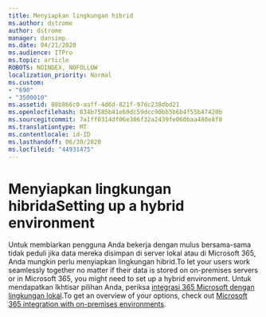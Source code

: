 ```yaml
---
title: Menyiapkan lingkungan hibrid
ms.author: dstrome
author: dstrome
manager: dansimp
ms.date: 04/21/2020
ms.audience: ITPro
ms.topic: article
ROBOTS: NOINDEX, NOFOLLOW
localization_priority: Normal
ms.custom:
- "690"
- "3500010"
ms.assetid: 08b866c0-aaff-4d6d-821f-97dc238dbd21
ms.openlocfilehash: 834b7585b41e60dc59dcc90bb5b6b4f55b47420b
ms.sourcegitcommit: 7a1ff0314df06e386f32a2439fe060baa480e8f8
ms.translationtype: MT
ms.contentlocale: id-ID
ms.lasthandoff: 06/30/2020
ms.locfileid: "44931475"
---
```

# <a name="setting-up-a-hybrid-environment"></a><span data-ttu-id="00d48-102">Menyiapkan lingkungan hibrida</span><span class="sxs-lookup"><span data-stu-id="00d48-102">Setting up a hybrid environment</span></span>

<span data-ttu-id="00d48-103">Untuk membiarkan pengguna Anda bekerja dengan mulus bersama-sama tidak peduli jika data mereka disimpan di server lokal atau di Microsoft 365, Anda mungkin perlu menyiapkan lingkungan hibrid.</span><span class="sxs-lookup"><span data-stu-id="00d48-103">To let your users work seamlessly together no matter if their data is stored on on-premises servers or in Microsoft 365, you might need to set up a hybrid environment.</span></span> <span data-ttu-id="00d48-104">Untuk mendapatkan Ikhtisar pilihan Anda, periksa [integrasi 365 Microsoft dengan lingkungan lokal](https://docs.microsoft.com/office365/enterprise/office-365-integration).</span><span class="sxs-lookup"><span data-stu-id="00d48-104">To get an overview of your options, check out [Microsoft 365 integration with on-premises environments](https://docs.microsoft.com/office365/enterprise/office-365-integration).</span></span>
  